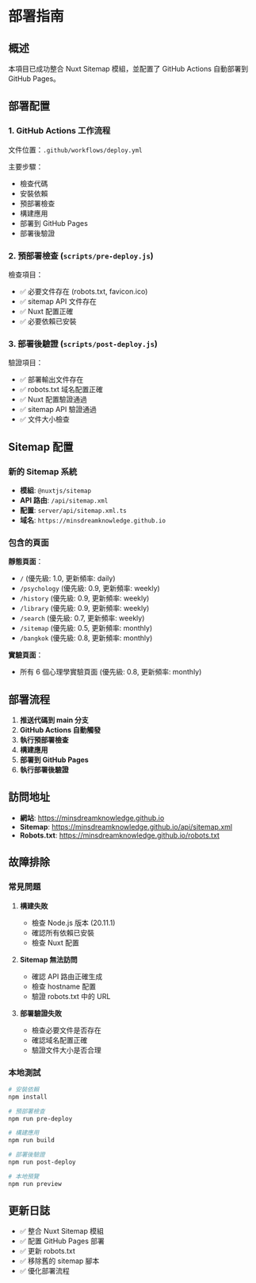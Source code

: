 # 部署指南

## 概述

本項目已成功整合 Nuxt Sitemap 模組，並配置了 GitHub Actions 自動部署到 GitHub Pages。

## 部署配置

### 1. GitHub Actions 工作流程

文件位置：`.github/workflows/deploy.yml`

主要步驟：
- 檢查代碼
- 安裝依賴
- 預部署檢查
- 構建應用
- 部署到 GitHub Pages
- 部署後驗證

### 2. 預部署檢查 (`scripts/pre-deploy.js`)

檢查項目：
- ✅ 必要文件存在 (robots.txt, favicon.ico)
- ✅ sitemap API 文件存在
- ✅ Nuxt 配置正確
- ✅ 必要依賴已安裝

### 3. 部署後驗證 (`scripts/post-deploy.js`)

驗證項目：
- ✅ 部署輸出文件存在
- ✅ robots.txt 域名配置正確
- ✅ Nuxt 配置驗證通過
- ✅ sitemap API 驗證通過
- ✅ 文件大小檢查

## Sitemap 配置

### 新的 Sitemap 系統

- **模組**: `@nuxtjs/sitemap`
- **API 路由**: `/api/sitemap.xml`
- **配置**: `server/api/sitemap.xml.ts`
- **域名**: `https://minsdreamknowledge.github.io`

### 包含的頁面

**靜態頁面**：
- `/` (優先級: 1.0, 更新頻率: daily)
- `/psychology` (優先級: 0.9, 更新頻率: weekly)
- `/history` (優先級: 0.9, 更新頻率: weekly)
- `/library` (優先級: 0.9, 更新頻率: weekly)
- `/search` (優先級: 0.7, 更新頻率: weekly)
- `/sitemap` (優先級: 0.5, 更新頻率: monthly)
- `/bangkok` (優先級: 0.8, 更新頻率: monthly)

**實驗頁面**：
- 所有 6 個心理學實驗頁面 (優先級: 0.8, 更新頻率: monthly)

## 部署流程

1. **推送代碼到 main 分支**
2. **GitHub Actions 自動觸發**
3. **執行預部署檢查**
4. **構建應用**
5. **部署到 GitHub Pages**
6. **執行部署後驗證**

## 訪問地址

- **網站**: https://minsdreamknowledge.github.io
- **Sitemap**: https://minsdreamknowledge.github.io/api/sitemap.xml
- **Robots.txt**: https://minsdreamknowledge.github.io/robots.txt

## 故障排除

### 常見問題

1. **構建失敗**
   - 檢查 Node.js 版本 (20.11.1)
   - 確認所有依賴已安裝
   - 檢查 Nuxt 配置

2. **Sitemap 無法訪問**
   - 確認 API 路由正確生成
   - 檢查 hostname 配置
   - 驗證 robots.txt 中的 URL

3. **部署驗證失敗**
   - 檢查必要文件是否存在
   - 確認域名配置正確
   - 驗證文件大小是否合理

### 本地測試

```bash
# 安裝依賴
npm install

# 預部署檢查
npm run pre-deploy

# 構建應用
npm run build

# 部署後驗證
npm run post-deploy

# 本地預覽
npm run preview
```

## 更新日誌

- ✅ 整合 Nuxt Sitemap 模組
- ✅ 配置 GitHub Pages 部署
- ✅ 更新 robots.txt
- ✅ 移除舊的 sitemap 腳本
- ✅ 優化部署流程 